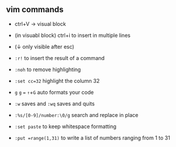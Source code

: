 ## vim commands

* ctrl+V → visual block
* (in visuabl block) ctrl+i to insert in multiple lines
* (↓ only visible after esc)

* `:r!` to insert the result of a command

* `:noh` to remove highlighting

* `:set cc=32` highlight the column 32

* `g` `g` `=` `↑`+`G` auto formats your code

* `:w` saves and `:wq` saves and quits

* `:%s/[0-9]/number:\0/g` search and replace in place

* `:set paste` to keep whitespace formatting

* `:put =range(1,31)` to write a list of numbers ranging from 1 to 31





